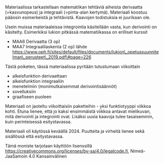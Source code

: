 Materiaalissa tarkastellaan matematiikan tehtäviä aiheista derivaatta (=kasvunopeus) ja integraali (=pinta-alan kertymä). Materiaali koostuu pääosin esimerkeistä ja tehtävistä. Kaavojen todistuksia ei juurikaan ole.

Usein muissa materiaaleissa integrointia käsitellään vasta, kun derivointi on käsitelty. Esimerkiksi lukion pitkässä matematiikassa on erilliset kurssit
* MAA6 Derivaatta (3 op)
* MAA7 Integraalilaskenta (2 op)
lähde https://www.oph.fi/sites/default/files/documents/lukion\_opetussuunnitelman\_perusteet\_2019.pdf\#page=226

Tästä poiketen, tässä materiaalissa pyritään tutustumaan viikoittain
* alkeisfunktion derivaattaan
* alkeisfunktion integraaliin
* menetelmiin (monimutkaisemmat derivointisäännöt)
* sovelluksiin
* graafiseen puoleen

Materiaali on jaoteltu viikoittaisiin paketteihin - yksi funktiotyyppi viikkoa kohti. Etuna lienee, että jo kaksi ensimmäistä viikkoa antavat mielikuvan, mitä derivointi ja integrointi ovat. Lisäksi uusia kaavoja tulee tasaisemmin, kuin perinteisessä esitystavassa.

Materiaali oli käytössä keväällä 2024. Puutteita ja virheitä lienee sekä sisällössä että esitystavassa.

Tämä moniste tarjotaan käyttöön lisenssillä https://creativecommons.org/licenses/by-sa/4.0/legalcode.fi, Nimeä-JaaSamoin 4.0 Kansainvälinen
